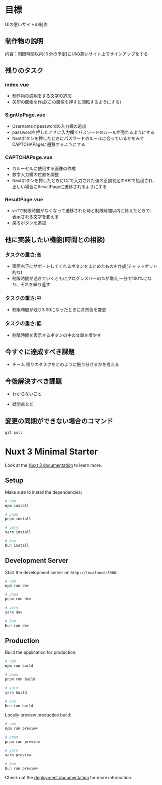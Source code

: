 # 目標
UIの悪いサイトの制作

## 制作物の説明
内容：制限時間以内(５分の予定)にUIの悪いサイト上でサインアップをする

## 残りのタスク
 ### index.vue
- 制作物の説明をする文字の追加
- 矢印の画像を作成(この画像を押すと回転するようにする)
 ### SignUpPage.vue
- Usernameとpasswordの入力欄の追加
- passwordを押したときに入力欄でパスワードのルールが隠れるようにする
- Nextボタンを押したときにパスワードのルールに合っているかをみてCAPTCHAPageに遷移するようにする

### CAPTCHAPage.vue
- カルーセルに使用する画像の作成
- 数字入力欄の位置を調整
- Nextボタンを押したときにC#で入力された値の正誤判定のAPIで処理され、正しい場合にResultPageに遷移されるようにする

 ### ResultPage.vue
- v-ifで制限時間がなくなって遷移された時と制限時間以内に終えたときで、表示される文字を変える
- 戻るボタンを追加

## 他に実装したい機能(時間との相談)
### タスクの重さ:高
- 画面右下にサポートしてくれるボタンをまとめたものを作成(チャットボット的な) 
- 制限時間が過ぎていくともにプログレスバーの%が増え,一分で100%になり、それを繰り返す

### タスクの重さ:中
- 制限時間が残り3:00になったときに背景色を変更

### タスクの重さ:低
- 制限時間を表示するボタンの中の文章を増やす

## 今すぐに達成すべき課題
- チーム
残りのタスクをどのように振り分けるかを考える
## 今後解決すべき課題

- わからないこと

- 疑問点など

## 変更の同期ができない場合のコマンド
    git pull 

# Nuxt 3 Minimal Starter

Look at the [Nuxt 3 documentation](https://nuxt.com/docs/getting-started/introduction) to learn more.

## Setup

Make sure to install the dependencies:

```bash
# npm
npm install

# pnpm
pnpm install

# yarn
yarn install

# bun
bun install
```

## Development Server

Start the development server on `http://localhost:3000`:

```bash
# npm
npm run dev

# pnpm
pnpm run dev

# yarn
yarn dev

# bun
bun run dev
```

## Production

Build the application for production:

```bash
# npm
npm run build

# pnpm
pnpm run build

# yarn
yarn build

# bun
bun run build
```

Locally preview production build:

```bash
# npm
npm run preview

# pnpm
pnpm run preview

# yarn
yarn preview

# bun
bun run preview
```

Check out the [deployment documentation](https://nuxt.com/docs/getting-started/deployment) for more information.
